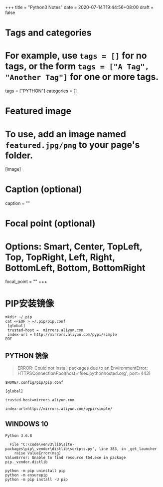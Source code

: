 +++
title = "Python3 Notes"
date = 2020-07-14T19:44:56+08:00
draft = false

# Tags and categories
# For example, use `tags = []` for no tags, or the form `tags = ["A Tag", "Another Tag"]` for one or more tags.
tags = ["PYTHON"]
categories = []

# Featured image
# To use, add an image named `featured.jpg/png` to your page's folder. 
[image]
  # Caption (optional)
  caption = ""

  # Focal point (optional)
  # Options: Smart, Center, TopLeft, Top, TopRight, Left, Right, BottomLeft, Bottom, BottomRight
  focal_point = ""
+++

# PIP安装镜像

```
mkdir ~/.pip
cat <<EOF > ~/.pip/pip.conf
 [global]
 trusted-host =  mirrors.aliyun.com
 index-url = http://mirrors.aliyun.com/pypi/simple
EOF
```

## PYTHON 镜像


>ERROR: Could not install packages due to an EnvironmentError: 
>HTTPSConnectionPool(host='files.pythonhosted.org', port=443)



`$HOME/.config/pip/pip.conf` 

```
[global]

trusted-host=mirrors.aliyun.com

index-url=http://mirrors.aliyun.com/pypi/simple/
```

## WINDOWS 10

```
Python 3.6.8
```


```
  File "C:\code\venv3\lib\site-packages\pip\_vendor\distlib\scripts.py", line 383, in _get_launcher
    raise ValueError(msg)
ValueError: Unable to find resource t64.exe in package pip._vendor.distlib
```


```
python -m pip uninstall pip
python -m ensurepip
python -m pip install -U pip
```
